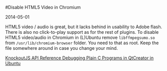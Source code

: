 #Disable HTML5 Video in Chromium

2014-05-01

<!--- tags: browser linux -->

HTML5 video / audio is great, but it lacks behind in usability to Adobe flash. There is also no click-to-play support as for the rest of plugins. To disable HTML5 video/audio in Chromium in (L)Ubuntu remove `libffmpegsumo.so` from `/usr/lib/chromium-browser` folder. You need to that as root. Keep the file somewhere around in case you change your mind.

<ins class='nfooter'><a rel='prev' id='fprev' href='#blog/2014/2014-05-05-KnockoutJS-API-Reference.md'>KnockoutJS API Reference</a> <a rel='next' id='fnext' href='#blog/2014/2014-04-28-Debugging-Plain-C-Programs-in-QtCreator-in-Ubuntu.md'>Debugging Plain C Programs in QtCreator in Ubuntu</a></ins>
